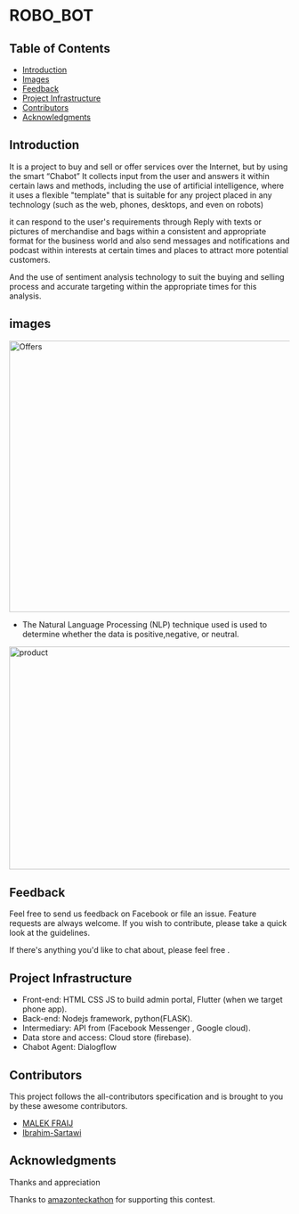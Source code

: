 # ROBO_BOT


<!-- START doctoc generated  please keep comment here to allow auto update -->
<!-- DON'T EDIT THIS SECTION, INSTEAD RE-RUN doctoc TO UPDATE -->


## Table of Contents

- [Introduction](#introduction)
- [Images](#images)
- [Feedback](#feedback)
- [Project Infrastructure](#project-infrastructure)
- [Contributors](#contributors)
- [Acknowledgments](#acknowledgments)

<!-- END doctoc generated TOC please keep comment here to allow auto update -->

## Introduction


It is a project to buy and sell or offer services over the Internet, but by using the smart “Chabot” It collects input from the user and answers it within certain laws and methods, including the use of artificial intelligence, where it uses a flexible "template" that is suitable for any project placed in any technology (such as the web, phones, desktops, and even on robots)

 it can respond to the user's requirements through Reply with texts or pictures of merchandise and bags within a consistent and appropriate format for the business world and also send messages and notifications and podcast within interests at certain times and places to attract more potential customers.

And the use of sentiment analysis technology to suit the buying and selling process and accurate targeting within the appropriate times for this analysis. 


## images


<img src="/image/687474703a2f2f692e696d6775722e636f6d2f496b536e46524c2e706e67.jpg" alt="Offers" width="836px" height="487px" />

* The Natural Language Processing (NLP) technique used is used to
  determine whether the data is positive,negative, or neutral.
  

<img src="/image/ROBO-BOT%20%207.jpeg" alt="product" width="836px" height="400px" />




## Feedback

Feel free to send us feedback on Facebook or file an issue. Feature requests are always welcome. If you wish to contribute, please take a quick look at the guidelines.

If there's anything you'd like to chat about, please feel free .




## Project Infrastructure

* Front-end: HTML CSS JS  to build admin portal, Flutter (when we target phone app). 
* Back-end: Nodejs framework, python(FLASK). 
* Intermediary: API from (Facebook Messenger , Google cloud).
* Data store and access: Cloud store (firebase). 
* Chabot Agent: Dialogflow



## Contributors

This project follows the all-contributors specification and is brought to you by these awesome contributors.
* [MALEK FRAIJ](https://github.com/MALEK-FRAIJ)
* [Ibrahim-Sartawi](https://github.com/Ibrahim-Sartawi)

## Acknowledgments

Thanks and appreciation

Thanks to [amazonteckathon](https://amazonteckathon.com/) for supporting this contest.
